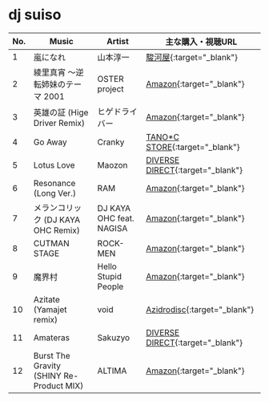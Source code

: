 # dj suiso

| No. | Music  | Artist | 主な購入・視聴URL |
| ------ | ------ | ------ | ------ |
|1| 嵐になれ | 山本淳一 | [駿河屋](https://www.suruga-ya.jp/product/detail/121002504){:target="_blank"} |
|2| 綾里真宵 ～逆転姉妹のテーマ 2001 | OSTER project | [Amazon](https://www.amazon.co.jp/dp/B006BB8MUW){:target="_blank"} |
|3| 英雄の証 (Hige Driver Remix) | ヒゲドライバー | [Amazon](https://www.amazon.co.jp/dp/B00JWX8C5G){:target="_blank"} |
|4| Go Away | Cranky | [TANO\*C STORE](https://www.tanocstore.net/shopdetail/000000001861/){:target="_blank"} |
|5| Lotus Love | Maozon | [DIVERSE DIRECT](https://diverse.direct/diverse-system/dvsp-0210/){:target="_blank"} |
|6| Resonance (Long Ver.) | RAM | [Amazon](https://www.amazon.co.jp/dp/B07GGBNB4T){:target="_blank"} |
|7| メランコリック (DJ KAYA OHC Remix)  | DJ KAYA OHC feat. NAGISA | [Amazon](https://www.amazon.co.jp/dp/B005FTRCMA){:target="_blank"} |
|8| CUTMAN STAGE | ROCK-MEN | [Amazon](https://www.amazon.co.jp/gp/product/B01BH2Q68Y/){:target="_blank"} |
|9| 魔界村 | Hello Stupid People | [Amazon](https://www.amazon.co.jp/dp/B0058X1BJI){:target="_blank"} |
|10| Azitate (Yamajet remix) | void | [Azidrodisc](http://mournfinale.com/azidrodisc/){:target="_blank"} |
|11| Amateras | Sakuzyo | [DIVERSE DIRECT](https://diverse.direct/sakuzyo-com/sccd-0010/){:target="_blank"} |
|12| Burst The Gravity (SHINY Re-Product MIX)  | ALTIMA | [Amazon](https://www.amazon.co.jp/dp/B01HIK2GMY){:target="_blank"} |
